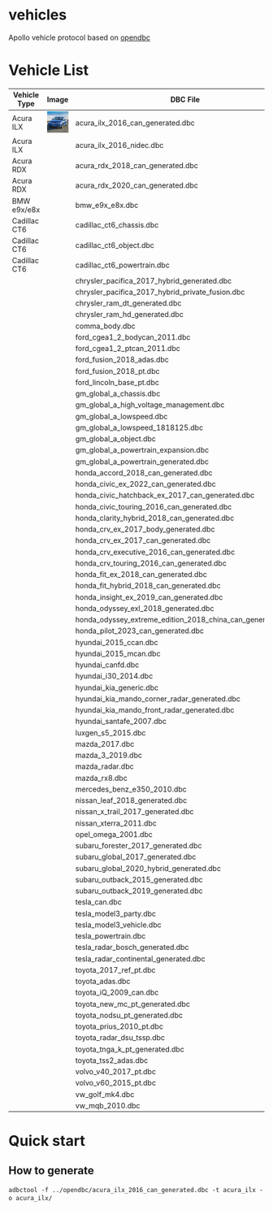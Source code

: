 # vehicles
Apollo vehicle protocol based on [opendbc](https://github.com/commaai/opendbc)

# Vehicle List

| Vehicle Type | Image                                         | DBC File                                                   | Tested |
|--------------|-----------------------------------------------|------------------------------------------------------------|--------|
| Acura ILX    | <img src=docs/acura_ilx_2016.jpg width ="50"> | acura_ilx_2016_can_generated.dbc                           | no     |
| Acura ILX    |                                               | acura_ilx_2016_nidec.dbc                                   | no     |
| Acura RDX    |                                               | acura_rdx_2018_can_generated.dbc                           | no     |
| Acura RDX    |                                               | acura_rdx_2020_can_generated.dbc                           | no     |
| BMW e9x/e8x  |                                               | bmw_e9x_e8x.dbc                                            | no     |
| Cadillac CT6 |                                               | cadillac_ct6_chassis.dbc                                   | no     |
| Cadillac CT6 |                                               | cadillac_ct6_object.dbc                                    | no     |
| Cadillac CT6 |                                               | cadillac_ct6_powertrain.dbc                                | no     |
|              |                                               | chrysler_pacifica_2017_hybrid_generated.dbc                | no     |
|              |                                               | chrysler_pacifica_2017_hybrid_private_fusion.dbc           | no     |
|              |                                               | chrysler_ram_dt_generated.dbc                              | no     |
|              |                                               | chrysler_ram_hd_generated.dbc                              | no     |
|              |                                               | comma_body.dbc                                             | no     |
|              |                                               | ford_cgea1_2_bodycan_2011.dbc                              | no     |
|              |                                               | ford_cgea1_2_ptcan_2011.dbc                                | no     |
|              |                                               | ford_fusion_2018_adas.dbc                                  | no     |
|              |                                               | ford_fusion_2018_pt.dbc                                    | no     |
|              |                                               | ford_lincoln_base_pt.dbc                                   | no     |
|              |                                               | gm_global_a_chassis.dbc                                    | no     |
|              |                                               | gm_global_a_high_voltage_management.dbc                    | no     |
|              |                                               | gm_global_a_lowspeed.dbc                                   | no     |
|              |                                               | gm_global_a_lowspeed_1818125.dbc                           | no     |
|              |                                               | gm_global_a_object.dbc                                     | no     |
|              |                                               | gm_global_a_powertrain_expansion.dbc                       | no     |
|              |                                               | gm_global_a_powertrain_generated.dbc                       | no     |
|              |                                               | honda_accord_2018_can_generated.dbc                        | no     |
|              |                                               | honda_civic_ex_2022_can_generated.dbc                      | no     |
|              |                                               | honda_civic_hatchback_ex_2017_can_generated.dbc            | no     |
|              |                                               | honda_civic_touring_2016_can_generated.dbc                 | no     |
|              |                                               | honda_clarity_hybrid_2018_can_generated.dbc                | no     |
|              |                                               | honda_crv_ex_2017_body_generated.dbc                       | no     |
|              |                                               | honda_crv_ex_2017_can_generated.dbc                        | no     |
|              |                                               | honda_crv_executive_2016_can_generated.dbc                 | no     |
|              |                                               | honda_crv_touring_2016_can_generated.dbc                   | no     |
|              |                                               | honda_fit_ex_2018_can_generated.dbc                        | no     |
|              |                                               | honda_fit_hybrid_2018_can_generated.dbc                    | no     |
|              |                                               | honda_insight_ex_2019_can_generated.dbc                    | no     |
|              |                                               | honda_odyssey_exl_2018_generated.dbc                       | no     |
|              |                                               | honda_odyssey_extreme_edition_2018_china_can_generated.dbc | no     |
|              |                                               | honda_pilot_2023_can_generated.dbc                         | no     |
|              |                                               | hyundai_2015_ccan.dbc                                      | no     |
|              |                                               | hyundai_2015_mcan.dbc                                      | no     |
|              |                                               | hyundai_canfd.dbc                                          | no     |
|              |                                               | hyundai_i30_2014.dbc                                       | no     |
|              |                                               | hyundai_kia_generic.dbc                                    | no     |
|              |                                               | hyundai_kia_mando_corner_radar_generated.dbc               | no     |
|              |                                               | hyundai_kia_mando_front_radar_generated.dbc                | no     |
|              |                                               | hyundai_santafe_2007.dbc                                   | no     |
|              |                                               | luxgen_s5_2015.dbc                                         | no     |
|              |                                               | mazda_2017.dbc                                             | no     |
|              |                                               | mazda_3_2019.dbc                                           | no     |
|              |                                               | mazda_radar.dbc                                            | no     |
|              |                                               | mazda_rx8.dbc                                              | no     |
|              |                                               | mercedes_benz_e350_2010.dbc                                | no     |
|              |                                               | nissan_leaf_2018_generated.dbc                             | no     |
|              |                                               | nissan_x_trail_2017_generated.dbc                          | no     |
|              |                                               | nissan_xterra_2011.dbc                                     | no     |
|              |                                               | opel_omega_2001.dbc                                        | no     |
|              |                                               | subaru_forester_2017_generated.dbc                         | no     |
|              |                                               | subaru_global_2017_generated.dbc                           | no     |
|              |                                               | subaru_global_2020_hybrid_generated.dbc                    | no     |
|              |                                               | subaru_outback_2015_generated.dbc                          | no     |
|              |                                               | subaru_outback_2019_generated.dbc                          | no     |
|              |                                               | tesla_can.dbc                                              | no     |
|              |                                               | tesla_model3_party.dbc                                     | no     |
|              |                                               | tesla_model3_vehicle.dbc                                   | no     |
|              |                                               | tesla_powertrain.dbc                                       | no     |
|              |                                               | tesla_radar_bosch_generated.dbc                            | no     |
|              |                                               | tesla_radar_continental_generated.dbc                      | no     |
|              |                                               | toyota_2017_ref_pt.dbc                                     | no     |
|              |                                               | toyota_adas.dbc                                            | no     |
|              |                                               | toyota_iQ_2009_can.dbc                                     | no     |
|              |                                               | toyota_new_mc_pt_generated.dbc                             | no     |
|              |                                               | toyota_nodsu_pt_generated.dbc                              | no     |
|              |                                               | toyota_prius_2010_pt.dbc                                   | no     |
|              |                                               | toyota_radar_dsu_tssp.dbc                                  | no     |
|              |                                               | toyota_tnga_k_pt_generated.dbc                             | no     |
|              |                                               | toyota_tss2_adas.dbc                                       | no     |
|              |                                               | volvo_v40_2017_pt.dbc                                      | no     |
|              |                                               | volvo_v60_2015_pt.dbc                                      | no     |
|              |                                               | vw_golf_mk4.dbc                                            | no     |
|              |                                               | vw_mqb_2010.dbc                                            | no     |

# Quick start

## How to generate
```shell
adbctool -f ../opendbc/acura_ilx_2016_can_generated.dbc -t acura_ilx -o acura_ilx/
```
